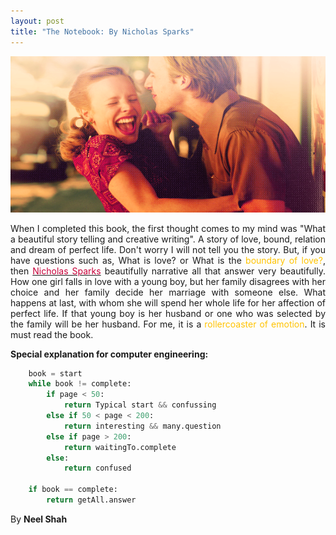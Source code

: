 ```yaml
---
layout: post
title: "The Notebook: By Nicholas Sparks"
---
```


<img src="/images/notebook_end.png" width="750px" height="250px">

<p style="text-align: justify;">When I completed this book, the first thought comes to my mind was "What a beautiful story telling and creative writing". A story of love, bound, relation and dream of perfect life. Don't worry I will not tell you the story. But, if you have questions such as, What is love? or What is the <span style="color:#FFC300;">boundary of love?</span>, then <a href="http://nicholassparks.com/"><span style="color:#c70039;">Nicholas Sparks</span></a> beautifully narrative all that answer very beautifully. How one girl falls in love with a young boy, but her family disagrees with her choice and her family decide her marriage with someone else. What happens at last, with whom she will spend her whole life for her affection of perfect life. If that young boy is her husband or one who was selected by the family will be her husband. For me, it is a <span style="color:#FFC300;">rollercoaster of emotion</span>. It is must read the book.</p>

**Special explanation for computer engineering:**

```python
	book = start
	while book != complete:
		if page < 50:
			return Typical start && confussing
		else if 50 < page < 200:
			return interesting && many.question 
		else if page > 200:
			return waitingTo.complete
		else:
			return confused
	
	if book == complete:
		return getAll.answer

```

By **Neel Shah** 
